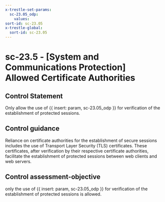 ```yaml
---
x-trestle-set-params:
  sc-23.05_odp:
    values:
sort-id: sc-23.05
x-trestle-global:
  sort-id: sc-23.05
---
```


# sc-23.5 - \[System and Communications Protection\] Allowed Certificate Authorities

## Control Statement

Only allow the use of {{ insert: param, sc-23.05_odp }} for verification of the establishment of protected sessions.

## Control guidance

Reliance on certificate authorities for the establishment of secure sessions includes the use of Transport Layer Security (TLS) certificates. These certificates, after verification by their respective certificate authorities, facilitate the establishment of protected sessions between web clients and web servers.

## Control assessment-objective

only the use of {{ insert: param, sc-23.05_odp }} for verification of the establishment of protected sessions is allowed.
